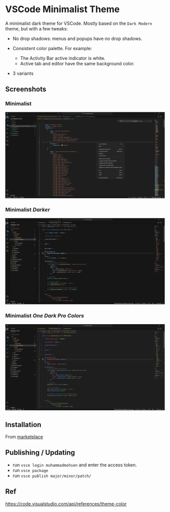 # VSCode Minimalist Theme

A minimalist dark theme for VSCode. Mostly based on the `Dark Modern` theme, but with a few tweaks:
- No drop shadows: menus and popups have no drop shadows.
- Consistent color palette. For example:
	- The Activity Bar active indicator is white.
	- Active tab and editor have the same background color.

- 3 variants

## Screenshots
### Minimalist
![Theme screenshot](/screenshots/minimalist.png?raw=true)

### Minimalist _Darker_
![Darker screenshot](/screenshots/minimalist-darker.png?raw=true)
### Minimalist _One Dark Pro Colors_
![ODP screenshot](/screenshots/minimalist-odp.png?raw=true)

## Installation
From [marketplace](https://marketplace.visualstudio.com/items?itemName=MuhammadMohsen.vsc-minimalist-theme)

## Publishing / Updating
- run `vsce login muhammadmohsen` and enter the access token.
- run `vsce package`
- run `vsce publish major/minor/patch/`

## Ref
https://code.visualstudio.com/api/references/theme-color
